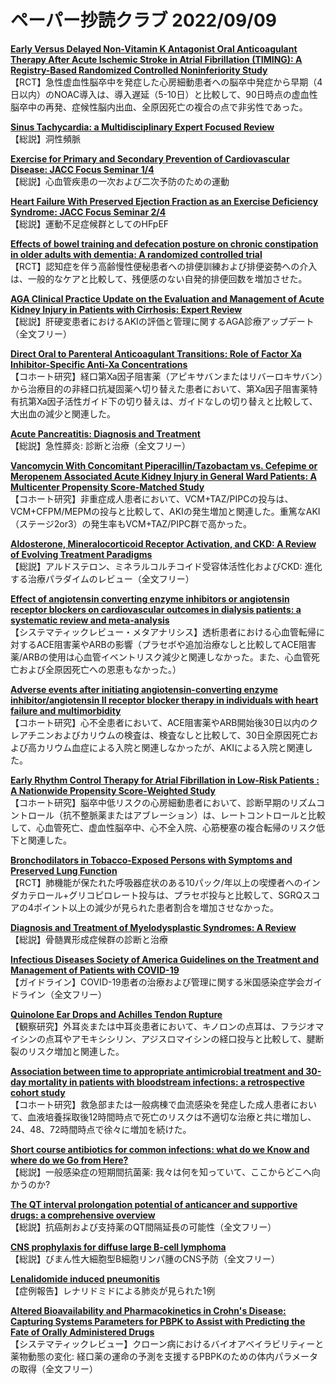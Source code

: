 # ペーパー抄読クラブ 2022/09/09

[**Early Versus Delayed Non-Vitamin K Antagonist Oral Anticoagulant Therapy After Acute Ischemic Stroke in Atrial Fibrillation (TIMING): A Registry-Based Randomized Controlled Noninferiority Study**](https://pubmed.ncbi.nlm.nih.gov/36065821/)  
【RCT】急性虚血性脳卒中を発症した心房細動患者への脳卒中発症から早期（4日以内）のNOAC導入は、導入遅延（5-10日）と比較して、90日時点の虚血性脳卒中の再発、症候性脳内出血、全原因死亡の複合の点で非劣性であった。

[**Sinus Tachycardia: a Multidisciplinary Expert Focused Review**](https://pubmed.ncbi.nlm.nih.gov/36074973/)  
【総説】洞性頻脈

[**Exercise for Primary and Secondary Prevention of Cardiovascular Disease: JACC Focus Seminar 1/4**](https://pubmed.ncbi.nlm.nih.gov/36075680/)  
【総説】心血管疾患の一次および二次予防のための運動

[**Heart Failure With Preserved Ejection Fraction as an Exercise Deficiency Syndrome: JACC Focus Seminar 2/4**](https://pubmed.ncbi.nlm.nih.gov/36075837/)  
【総説】運動不足症候群としてのHFpEF

[**Effects of bowel training and defecation posture on chronic constipation in older adults with dementia: A randomized controlled trial**](https://pubmed.ncbi.nlm.nih.gov/36066478/)  
【RCT】認知症を伴う高齢慢性便秘患者への排便訓練および排便姿勢への介入は、一般的なケアと比較して、残便感のない自発的排便回数を増加させた。

[**AGA Clinical Practice Update on the Evaluation and Management of Acute Kidney Injury in Patients with Cirrhosis: Expert Review**](https://pubmed.ncbi.nlm.nih.gov/36075500/)  
【総説】肝硬変患者におけるAKIの評価と管理に関するAGA診療アップデート（全文フリー）

[**Direct Oral to Parenteral Anticoagulant Transitions: Role of Factor Xa Inhibitor-Specific Anti-Xa Concentrations**](https://pubmed.ncbi.nlm.nih.gov/36054446/)  
【コホート研究】経口第Xa因子阻害薬（アピキサバンまたはリバーロキサバン）から治療目的の非経口抗凝固薬へ切り替えた患者において、第Xa因子阻害薬特有抗第Xa因子活性ガイド下の切り替えは、ガイドなしの切り替えと比較して、大出血の減少と関連した。

[**Acute Pancreatitis: Diagnosis and Treatment**](https://pubmed.ncbi.nlm.nih.gov/36074322/)  
【総説】急性膵炎: 診断と治療（全文フリー）

[**Vancomycin With Concomitant Piperacillin/Tazobactam vs. Cefepime or Meropenem Associated Acute Kidney Injury in General Ward Patients: A Multicenter Propensity Score-Matched Study**](https://pubmed.ncbi.nlm.nih.gov/36075000/)  
【コホート研究】非重症成人患者において、VCM+TAZ/PIPCの投与は、VCM+CFPM/MEPMの投与と比較して、AKIの発生増加と関連した。重篤なAKI（ステージ2or3）の発生率もVCM+TAZ/PIPC群で高かった。

[**Aldosterone, Mineralocorticoid Receptor Activation, and CKD: A Review of Evolving Treatment Paradigms**](https://pubmed.ncbi.nlm.nih.gov/36057467/)  
【総説】アルドステロン、ミネラルコルチコイド受容体活性化およびCKD: 進化する治療パラダイムのレビュー（全文フリー）

[**Effect of angiotensin converting enzyme inhibitors or angiotensin receptor blockers on cardiovascular outcomes in dialysis patients: a systematic review and meta-analysis**](https://pubmed.ncbi.nlm.nih.gov/36069890/)  
【システマティックレビュー・メタアナリシス】透析患者における心血管転帰に対するACE阻害薬やARBの影響（プラセボや追加治療なしと比較してACE阻害薬/ARBの使用は心血管イベントリスク減少と関連しなかった。また、心血管死亡および全原因死亡への恩恵もなかった。）

[**Adverse events after initiating angiotensin-converting enzyme inhibitor/angiotensin II receptor blocker therapy in individuals with heart failure and multimorbidity**](https://pubmed.ncbi.nlm.nih.gov/36058306/)  
【コホート研究】心不全患者において、ACE阻害薬やARB開始後30日以内のクレアチニンおよびカリウムの検査は、検査なしと比較して、30日全原因死亡および高カリウム血症による入院と関連しなかったが、AKIによる入院と関連した。

[**Early Rhythm Control Therapy for Atrial Fibrillation in Low-Risk Patients : A Nationwide Propensity Score-Weighted Study**](https://pubmed.ncbi.nlm.nih.gov/36063552/)  
【コホート研究】脳卒中低リスクの心房細動患者において、診断早期のリズムコントロール（抗不整脈薬またはアブレーション）は、レートコントロールと比較して、心血管死亡、虚血性脳卒中、心不全入院、心筋梗塞の複合転帰のリスク低下と関連した。

[**Bronchodilators in Tobacco-Exposed Persons with Symptoms and Preserved Lung Function**](https://pubmed.ncbi.nlm.nih.gov/36066078/)  
【RCT】肺機能が保たれた呼吸器症状のある10パック/年以上の喫煙者へのインダカテロール+グリコピロレート投与は、プラセボ投与と比較して、SGRQスコアの4ポイント以上の減少が見られた患者割合を増加させなかった。

[**Diagnosis and Treatment of Myelodysplastic Syndromes: A Review**](https://pubmed.ncbi.nlm.nih.gov/36066514/)  
【総説】骨髄異形成症候群の診断と治療

[**Infectious Diseases Society of America Guidelines on the Treatment and Management of Patients with COVID-19**](https://pubmed.ncbi.nlm.nih.gov/36063397/)  
【ガイドライン】COVID-19患者の治療および管理に関する米国感染症学会ガイドライン（全文フリー）

[**Quinolone Ear Drops and Achilles Tendon Rupture**](https://pubmed.ncbi.nlm.nih.gov/36065683/)  
【観察研究】外耳炎または中耳炎患者において、キノロンの点耳は、フラジオマイシンの点耳やアモキシシリン、アジスロマイシンの経口投与と比較して、腱断裂のリスク増加と関連した。

[**Association between time to appropriate antimicrobial treatment and 30-day mortality in patients with bloodstream infections: a retrospective cohort study**](https://pubmed.ncbi.nlm.nih.gov/36065752/)  
【コホート研究】救急部または一般病棟で血流感染を発症した成人患者において、血液培養採取後12時間時点で死亡のリスクは不適切な治療と共に増加し、24、48、72時間時点で徐々に増加を続けた。

[**Short course antibiotics for common infections: what do we Know and where do we Go from Here?**](https://pubmed.ncbi.nlm.nih.gov/36075498/)  
【総説】一般感染症の短期間抗菌薬: 我々は何を知っていて、ここからどこへ向かうのか?

[**The QT interval prolongation potential of anticancer and supportive drugs: a comprehensive overview**](https://pubmed.ncbi.nlm.nih.gov/36055309/)  
【総説】抗癌剤および支持薬のQT間隔延長の可能性（全文フリー）

[**CNS prophylaxis for diffuse large B-cell lymphoma**](https://pubmed.ncbi.nlm.nih.gov/36055310/)  
【総説】びまん性大細胞型B細胞リンパ腫のCNS予防（全文フリー）

[**Lenalidomide induced pneumonitis**](https://pubmed.ncbi.nlm.nih.gov/36071644/)  
【症例報告】レナリドミドによる肺炎が見られた1例

[**Altered Bioavailability and Pharmacokinetics in Crohn's Disease: Capturing Systems Parameters for PBPK to Assist with Predicting the Fate of Orally Administered Drugs**](https://pubmed.ncbi.nlm.nih.gov/36056298/)  
【システマティックレビュー】クローン病におけるバイオアベイラビリティーと薬物動態の変化: 経口薬の運命の予測を支援するPBPKのための体内パラメータの取得（全文フリー）